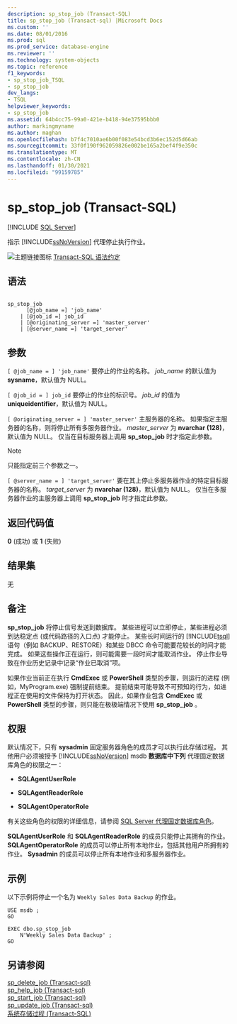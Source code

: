 ```yaml
---
description: sp_stop_job (Transact-SQL)
title: sp_stop_job (Transact-sql) |Microsoft Docs
ms.custom: ''
ms.date: 08/01/2016
ms.prod: sql
ms.prod_service: database-engine
ms.reviewer: ''
ms.technology: system-objects
ms.topic: reference
f1_keywords:
- sp_stop_job_TSQL
- sp_stop_job
dev_langs:
- TSQL
helpviewer_keywords:
- sp_stop_job
ms.assetid: 64b4cc75-99a0-421e-b418-94e37595bbb0
author: markingmyname
ms.author: maghan
ms.openlocfilehash: b7f4c7010ae6b00f083e54bcd3b6ec152d5d66ab
ms.sourcegitcommit: 33f0f190f962059826e002be165a2bef4f9e350c
ms.translationtype: MT
ms.contentlocale: zh-CN
ms.lasthandoff: 01/30/2021
ms.locfileid: "99159785"
---
```

# <a name="sp_stop_job-transact-sql"></a>sp_stop_job (Transact-SQL)
[!INCLUDE [SQL Server](../../includes/applies-to-version/sqlserver.md)]

  指示 [!INCLUDE[ssNoVersion](../../includes/ssnoversion-md.md)] 代理停止执行作业。  

  
 ![主题链接图标](../../database-engine/configure-windows/media/topic-link.gif "“主题链接”图标") [Transact-SQL 语法约定](../../t-sql/language-elements/transact-sql-syntax-conventions-transact-sql.md)  
  
## <a name="syntax"></a>语法  
  
```  
  
sp_stop_job   
      [@job_name =] 'job_name'  
    | [@job_id =] job_id   
    | [@originating_server =] 'master_server'  
    | [@server_name =] 'target_server'  
```  
  
## <a name="arguments"></a>参数  
`[ @job_name = ] 'job_name'` 要停止的作业的名称。 *job_name* 的默认值为 **sysname**，默认值为 NULL。  
  
`[ @job_id = ] job_id` 要停止的作业的标识号。 *job_id* 的值为 **uniqueidentifier**，默认值为 NULL。  
  
`[ @originating_server = ] 'master_server'` 主服务器的名称。 如果指定主服务器的名称，则将停止所有多服务器作业。 *master_server* 为 **nvarchar (128)**，默认值为 NULL。 仅当在目标服务器上调用 **sp_stop_job** 时才指定此参数。  
  
> [!NOTE]  
>  只能指定前三个参数之一。  
  
`[ @server_name = ] 'target_server'` 要在其上停止多服务器作业的特定目标服务器的名称。 *target_server* 为 **nvarchar (128)**，默认值为 NULL。 仅当在多服务器作业的主服务器上调用 **sp_stop_job** 时才指定此参数。  
  
## <a name="return-code-values"></a>返回代码值  
 **0** (成功) 或 **1** (失败)   
  
## <a name="result-sets"></a>结果集  
 无  
  
## <a name="remarks"></a>备注  
 **sp_stop_job** 将停止信号发送到数据库。 某些进程可以立即停止，某些进程必须到达稳定点 (或代码路径的入口点) 才能停止。 某些长时间运行的 [!INCLUDE[tsql](../../includes/tsql-md.md)] 语句（例如 BACKUP、RESTORE）和某些 DBCC 命令可能要花较长的时间才能完成。 如果这些操作正在运行，则可能需要一段时间才能取消作业。 停止作业导致在作业历史记录中记录“作业已取消”项。  
  
 如果作业当前正在执行 **CmdExec** 或 **PowerShell** 类型的步骤，则运行的进程 (例如，MyProgram.exe) 强制提前结束。 提前结束可能导致不可预知的行为，如进程正在使用的文件保持为打开状态。 因此，如果作业包含 **CmdExec** 或 **PowerShell** 类型的步骤，则只能在极极端情况下使用 **sp_stop_job** 。  
  
## <a name="permissions"></a>权限  
 默认情况下，只有 **sysadmin** 固定服务器角色的成员才可以执行此存储过程。 其他用户必须被授予 [!INCLUDE[ssNoVersion](../../includes/ssnoversion-md.md)] msdb **数据库中下列** 代理固定数据库角色的权限之一：  
  
-   **SQLAgentUserRole**  
  
-   **SQLAgentReaderRole**  
  
-   **SQLAgentOperatorRole**  
  
 有关这些角色的权限的详细信息，请参阅 [SQL Server 代理固定数据库角色](../../ssms/agent/sql-server-agent-fixed-database-roles.md)。  
  
 **SQLAgentUserRole** 和 **SQLAgentReaderRole** 的成员只能停止其拥有的作业。 **SQLAgentOperatorRole** 的成员可以停止所有本地作业，包括其他用户所拥有的作业。 **Sysadmin** 的成员可以停止所有本地作业和多服务器作业。  
  
## <a name="examples"></a>示例  
 以下示例将停止一个名为 `Weekly Sales Data Backup` 的作业。  
  
```  
USE msdb ;  
GO  
  
EXEC dbo.sp_stop_job  
    N'Weekly Sales Data Backup' ;  
GO  
```  
  
## <a name="see-also"></a>另请参阅  
 [sp_delete_job &#40;Transact-sql&#41;](../../relational-databases/system-stored-procedures/sp-delete-job-transact-sql.md)   
 [sp_help_job &#40;Transact-sql&#41;](../../relational-databases/system-stored-procedures/sp-help-job-transact-sql.md)   
 [sp_start_job &#40;Transact-sql&#41;](../../relational-databases/system-stored-procedures/sp-start-job-transact-sql.md)   
 [sp_update_job &#40;Transact-sql&#41;](../../relational-databases/system-stored-procedures/sp-update-job-transact-sql.md)   
 [系统存储过程 (Transact-SQL)](../../relational-databases/system-stored-procedures/system-stored-procedures-transact-sql.md)  
  
  
